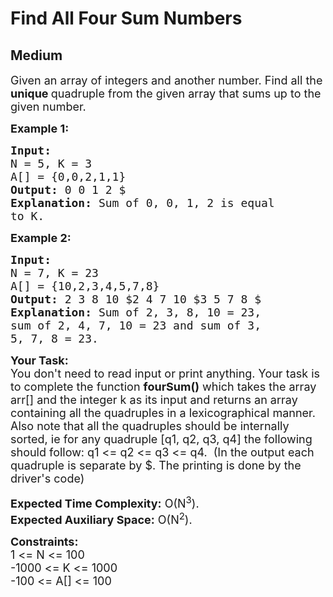 # Find All Four Sum Numbers
## Medium 
<div class="problem-statement" style="user-select: auto;">
                <p style="user-select: auto;"></p><p style="user-select: auto;"><span style="font-size: 18px; user-select: auto;">Given an array of integers and another number. Find all the <strong style="user-select: auto;">unique&nbsp;</strong>quadruple from the given array that sums up to the given number.</span></p>

<p style="user-select: auto;"><span style="font-size: 18px; user-select: auto;"><strong style="user-select: auto;">Example 1:</strong></span></p>

<pre style="user-select: auto;"><span style="font-size: 18px; user-select: auto;"><strong style="user-select: auto;">Input:
</strong>N = 5, K = 3
A[] = {0,0,2,1,1}
<strong style="user-select: auto;">Output: </strong>0 0 1 2 $<strong style="user-select: auto;">
Explanation: </strong>Sum of 0, 0, 1, 2 is equal
to K.</span>
</pre>

<p style="user-select: auto;"><span style="font-size: 18px; user-select: auto;"><strong style="user-select: auto;">Example 2:</strong></span></p>

<pre style="user-select: auto;"><span style="font-size: 18px; user-select: auto;"><strong style="user-select: auto;">Input:
</strong>N = 7, K = 23
A[] = {10,2,3,4,5,7,8}
<strong style="user-select: auto;">Output: </strong>2 3 8 10 $2 4 7 10 $3 5 7 8 $<strong style="user-select: auto;">
Explanation: </strong>Sum of 2, 3, 8, 10 = 23,
sum of 2, 4, 7, 10 = 23 and sum of 3,
5, 7, 8 = 23.</span></pre>

<p style="user-select: auto;"><span style="font-size: 18px; user-select: auto;"><strong style="user-select: auto;">Your Task:</strong><br style="user-select: auto;">
You don't need to read input or print anything. Your task is to complete the function&nbsp;<strong style="user-select: auto;">fourSum()</strong>&nbsp;which takes the array arr[] and the integer k as its input and returns an array containing all the quadruples in a lexicographical manner. Also note that all the quadruples should be internally sorted, ie for any quadruple [q1, q2, q3, q4] the following should follow: q1 &lt;= q2 &lt;= q3 &lt;= q4.&nbsp; (In the output each quadruple is separate by $. The printing is done by the driver's code)</span></p>

<p style="user-select: auto;"><span style="font-size: 18px; user-select: auto;"><strong style="user-select: auto;">Expected Time Complexity:</strong>&nbsp;O(N<sup style="user-select: auto;">3</sup>).<br style="user-select: auto;">
<strong style="user-select: auto;">Expected Auxiliary Space:</strong>&nbsp;O(N<sup style="user-select: auto;">2</sup>).</span></p>

<p style="user-select: auto;"><span style="font-size: 18px; user-select: auto;"><strong style="user-select: auto;">Constraints:</strong><br style="user-select: auto;">
1 &lt;= N &lt;= 100<br style="user-select: auto;">
-1000 &lt;= K &lt;= 1000<br style="user-select: auto;">
-100 &lt;= A[] &lt;= 100</span><br style="user-select: auto;">
&nbsp;</p>
 <p style="user-select: auto;"></p>
            </div>